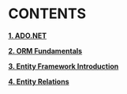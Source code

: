 # CONTENTS

[**1. ADO.NET**](https://github.com/YordanPashev/EntityFrameworkCore-June2022/tree/main/01.ADO.NET)

[**2. ORM Fundamentals**](https://github.com/YordanPashev/EntityFrameworkCore-June2022/tree/main/02.ORM%20Fundamentals)

[**3. Entity Framework Introduction**](https://github.com/YordanPashev/EntityFrameworkCore-June2022/tree/main/03.Entity%20Framework%20Introduction)

[**4. Entity Relations**](https://github.com/YordanPashev/EntityFrameworkCore-June2022/tree/main/04.%20Entity%20Relations)



